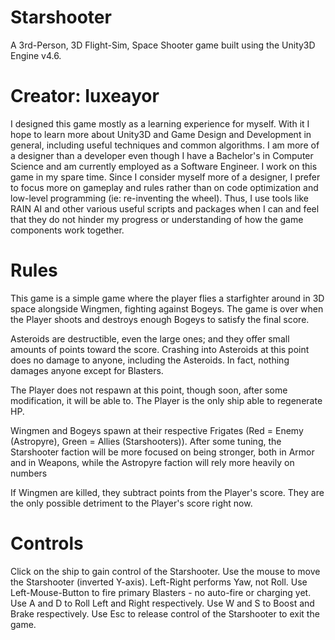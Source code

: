 # Starshooter
A 3rd-Person, 3D Flight-Sim, Space Shooter game built using the Unity3D Engine v4.6.

# Creator:  Iuxeayor
I designed this game mostly as a learning experience for myself.  With it I hope to learn more about Unity3D and Game Design and Development in general, including useful techniques and common algorithms.  I am more of a designer than a developer even though I have a Bachelor's in Computer Science and am currently employed as a Software Engineer.  I work on this game in my spare time.  Since I consider myself more of a designer, I prefer to focus more on gameplay and rules rather than on code optimization and low-level programming (ie: re-inventing the wheel).  Thus, I use tools like RAIN AI and other various useful scripts and packages when I can and feel that they do not hinder my progress or understanding of how the game components work together.

# Rules
This game is a simple game where the player flies a starfighter around in 3D space alongside Wingmen, fighting against Bogeys.  The game is over when the Player shoots and destroys enough Bogeys to satisfy the final score.  

Asteroids are destructible, even the large ones; and they offer small amounts of points toward the score.  Crashing into Asteroids at this point does no damage to anyone, including the Asteroids.  In fact, nothing damages anyone except for Blasters.

The Player does not respawn at this point, though soon, after some modification, it will be able to.  The Player is the only ship able to regenerate HP.  

Wingmen and Bogeys spawn at their respective Frigates (Red = Enemy (Astropyre), Green = Allies (Starshooters)).  After some tuning, the Starshooter faction will be more focused on being stronger, both in Armor and in Weapons, while the Astropyre faction will rely more heavily on numbers

If Wingmen are killed, they subtract points from the Player's score.  They are the only possible detriment to the Player's score right now.

# Controls
Click on the ship to gain control of the Starshooter.
Use the mouse to move the Starshooter (inverted Y-axis).  Left-Right performs Yaw, not Roll.
Use Left-Mouse-Button to fire primary Blasters - no auto-fire or charging yet.
Use A and D to Roll Left and Right respectively.
Use W and S to Boost and Brake respectively.
Use Esc to release control of the Starshooter to exit the game.

